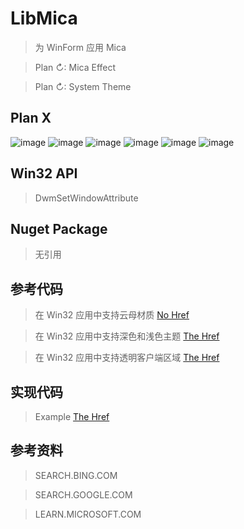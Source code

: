 # LibMica

> 为 WinForm 应用 Mica

> Plan ↻: Mica Effect

> Plan ↻: System Theme

## Plan X

![image](/Images/DWMSBT_MAINWINDOW)
![image](/Images/DWMSBT_TRANSIENTWINDOW)
![image](/Images/DWMSBT_TABBEDWINDOW)
![image](/Images/DWMSBT_TRANSIENTWINDOW)
![image](/Images/DWMSBT_NONE)
![image](/Images/DWMSBT_AUTO)

## Win32 API

> DwmSetWindowAttribute

## Nuget Package

> 无引用

## 参考代码

> 在 Win32 应用中支持云母材质
[No Href]()

> 在 Win32 应用中支持深色和浅色主题
[The Href](https://learn.microsoft.com/zh-cn/windows/apps/desktop/modernize/apply-windows-themes)

> 在 Win32 应用中支持透明客户端区域
[The Href](https://learn.microsoft.com/zh-cn/dotnet/api/system.windows.forms.form.transparencykey?view=windowsdesktop-6.0)

## 实现代码

> Example
[The Href](/LibMica)

## 参考资料

> SEARCH.BING.COM

> SEARCH.GOOGLE.COM

> LEARN.MICROSOFT.COM
